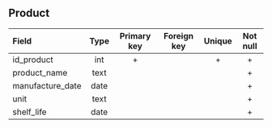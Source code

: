 ## Product

|Field|Type|Primary key|Foreign key|Unique|Not null|
|:-----|:----:|:-----------:|:-----------:|:------:|:-------:|
|id_product|int|+| |+|+|
|product_name|text| | | |+|
|manufacture_date|date| | | |+|
|unit|text| | | |+|
|shelf_life|date| | | |+|






